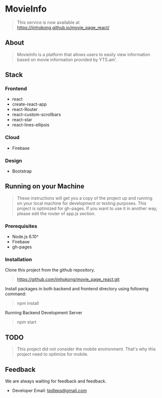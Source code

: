 # MovieInfo

> This service is now available at https://jinhokong.github.io/movie_page_react/

## About

> MovieInfo is a platform that allows users to easily view information based on movie information provided by YTS.am'.

## Stack

### Frontend

* react
* create-react-app
* react-Router
* react-custom-scrollbars
* react-star
* react-lines-ellipsis

### Cloud

* Firebase

### Design

* Bootstrap

## Running on your Machine

>These instructions will get you a copy of the project up and running on your local machine for development or testing purposes.
>This project is optimized for gh-pages. If you want to use it in another way, please edit the router of app.js section.

### Prerequisites

* Node.js 6.10^
* Firebase
* gh-pages

### Installation

Clone this project from the github repository.

> https://github.com/jinhokong/movie_page_react.git

Install packages in both backend and frontend directory
using following command:

> npm install

Running Backend Development Server

> npm start

## TODO

> This project did not consider the mobile environment. That's why this project need to optimize for mobile.

## Feedback

We are always waiting for feedback and feedback.

* Developer Email: tpdleps@gmail.com